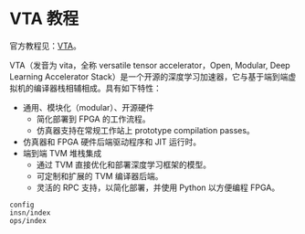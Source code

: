 # VTA 教程

官方教程见：[VTA](https://xinetzone.github.io/tvm/docs/topic/vta/index.html)。

VTA（发音为 vita，全称 versatile tensor accelerator，Open, Modular, Deep Learning Accelerator Stack）是一个开源的深度学习加速器，它与基于端到端虚拟机的编译器栈相辅相成。具有如下特性：

- 通用、模块化（modular）、开源硬件
    - 简化部署到 FPGA 的工作流程。
    - 仿真器支持在常规工作站上 prototype compilation passes。
- 仿真器和 FPGA 硬件后端驱动程序和 JIT 运行时。
- 端到端 TVM 堆栈集成
    - 通过 TVM 直接优化和部署深度学习框架的模型。
    - 可定制和扩展的 TVM 编译器后端。
    - 灵活的 RPC 支持，以简化部署，并使用 Python 以方便编程 FPGA。

```{toctree}
config
insn/index
ops/index
```
